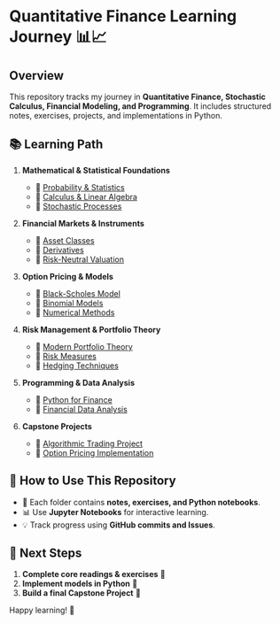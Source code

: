 # Quantitative Finance Learning Journey 📊📈

## Overview
This repository tracks my journey in **Quantitative Finance, Stochastic Calculus, Financial Modeling, and Programming**. It includes structured notes, exercises, projects, and implementations in Python.

## 📚 Learning Path
1. **Mathematical & Statistical Foundations**
   - 📁 [Probability & Statistics](01_mathematical-statistical-foundations/probability-statistics/)
   - 📁 [Calculus & Linear Algebra](01_mathematical-statistical-foundations/calculus-linear-algebra/)
   - 📁 [Stochastic Processes](01_mathematical-statistical-foundations/stochastic-processes/)

2. **Financial Markets & Instruments**
   - 📁 [Asset Classes](02_financial-markets-instruments/asset-classes/)
   - 📁 [Derivatives](02_financial-markets-instruments/derivatives/)
   - 📁 [Risk-Neutral Valuation](02_financial-markets-instruments/risk-neutral-valuation/)

3. **Option Pricing & Models**
   - 📁 [Black-Scholes Model](03_option-pricing-models/black-scholes/)
   - 📁 [Binomial Models](03_option-pricing-models/binomial-models/)
   - 📁 [Numerical Methods](03_option-pricing-models/numerical-methods/)

4. **Risk Management & Portfolio Theory**
   - 📁 [Modern Portfolio Theory](04_risk-management-portfolio-theory/modern-portfolio-theory/)
   - 📁 [Risk Measures](04_risk-management-portfolio-theory/risk-measures/)
   - 📁 [Hedging Techniques](04_risk-management-portfolio-theory/hedging-techniques/)

5. **Programming & Data Analysis**
   - 📁 [Python for Finance](05_programming-data-analysis/python-for-finance/)
   - 📁 [Financial Data Analysis](05_programming-data-analysis/financial-data-analysis/)

6. **Capstone Projects**
   - 📁 [Algorithmic Trading Project](06_capstone-projects/project-1-algo-trading/)
   - 📁 [Option Pricing Implementation](06_capstone-projects/project-2-option-pricing/)

## 🔧 How to Use This Repository
- 🌱 Each folder contains **notes, exercises, and Python notebooks**.
- 📊 Use **Jupyter Notebooks** for interactive learning.
- 💡 Track progress using **GitHub commits and Issues**.

## 🚀 Next Steps
1. **Complete core readings & exercises** 📖
2. **Implement models in Python** 🐍
3. **Build a final Capstone Project** 🎯

Happy learning! 🚀
